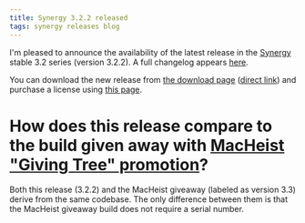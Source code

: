 ```yaml
---
title: Synergy 3.2.2 released
tags: synergy releases blog
---
```


I'm pleased to announce the availability of the latest release in the [Synergy](/wiki/Synergy) stable 3.2 series (version 3.2.2). A full changelog appears [here](http://wincent.com/a/products/synergy-classic/history/#3.2.2).

You can download the new release from [the download page](http://wincent.com/a/products/synergy-classic/download/) ([direct link](http://wincent.com/download.php?item=SynergyJaguar.zip)) and purchase a license using [this page](https://wincent.com/a/products/synergy-classic/purchase/).

# How does this release compare to the build given away with [MacHeist "Giving Tree" promotion](http://givingtree.macheist.com/)?

Both this release (3.2.2) and the MacHeist giveaway (labeled as version 3.3) derive from the same codebase. The only difference between them is that the MacHeist giveaway build does not require a serial number.
